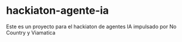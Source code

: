 # hackiaton-agente-ia
Este es un proyecto para el hackiaton de agentes IA impulsado por No Country y Viamatica
